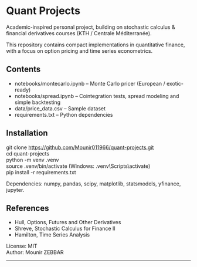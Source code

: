 # Quant Projects

Academic-inspired personal project, building on stochastic calculus & financial derivatives courses (KTH / Centrale Méditerranée).

This repository contains compact implementations in quantitative finance, with a focus on option pricing and time series econometrics.

## Contents
- notebooks/montecarlo.ipynb – Monte Carlo pricer (European / exotic-ready)  
- notebooks/spread.ipynb – Cointegration tests, spread modeling and simple backtesting  
- data/price_data.csv – Sample dataset  
- requirements.txt – Python dependencies  

## Installation
git clone https://github.com/Mounir011966/quant-projects.git  
cd quant-projects  
python -m venv .venv  
source .venv/bin/activate     (Windows: .venv\Scripts\activate)  
pip install -r requirements.txt  

Dependencies: numpy, pandas, scipy, matplotlib, statsmodels, yfinance, jupyter.


## References
- Hull, Options, Futures and Other Derivatives  
- Shreve, Stochastic Calculus for Finance II  
- Hamilton, Time Series Analysis  

License: MIT  
Author: Mounir ZEBBAR



---

